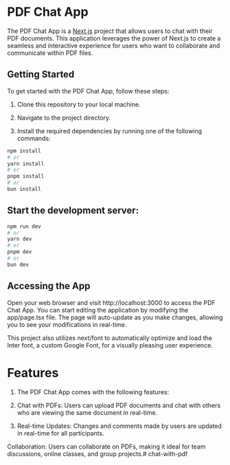 # PDF Chat App

The PDF Chat App is a [Next.js](https://nextjs.org/) project that allows users to chat with their PDF documents. This application leverages the power of Next.js to create a seamless and interactive experience for users who want to collaborate and communicate within PDF files.

## Getting Started

To get started with the PDF Chat App, follow these steps:

1. Clone this repository to your local machine.

2. Navigate to the project directory.

3. Install the required dependencies by running one of the following commands:

```bash
npm install
# or
yarn install
# or
pnpm install
# or
bun install
```

## Start the development server:

```bash
npm run dev
# or
yarn dev
# or
pnpm dev
# or
bun dev
```

## Accessing the App

Open your web browser and visit http://localhost:3000 to access the PDF Chat App.
You can start editing the application by modifying the app/page.tsx file. The page will auto-update as you make changes, allowing you to see your modifications in real-time.

This project also utilizes next/font to automatically optimize and load the Inter font, a custom Google Font, for a visually pleasing user experience.

# Features

1. The PDF Chat App comes with the following features:

2. Chat with PDFs: Users can upload PDF documents and chat with others who are viewing the same document in real-time.

3. Real-time Updates: Changes and comments made by users are updated in real-time for all participants.

Collaboration: Users can collaborate on PDFs, making it ideal for team discussions, online classes, and group projects.# chat-with-pdf
